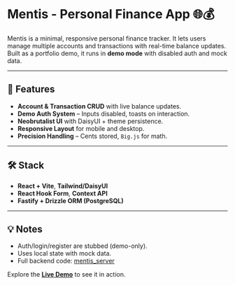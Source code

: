 # Mentis - Personal Finance App 🌐💰

Mentis is a minimal, responsive personal finance tracker. It lets users manage multiple accounts and transactions with real-time balance updates. Built as a portfolio demo, it runs in **demo mode** with disabled auth and mock data.

---

## 🔑 Features

- **Account & Transaction CRUD** with live balance updates.
- **Demo Auth System** – Inputs disabled, toasts on interaction.
- **Neobrutalist UI** with DaisyUI + theme persistence.
- **Responsive Layout** for mobile and desktop.
- **Precision Handling** – Cents stored, `Big.js` for math.

---

## 🛠 Stack

- **React + Vite**, **Tailwind/DaisyUI**
- **React Hook Form**, **Context API**
- **Fastify + Drizzle ORM (PostgreSQL)**

---

## 💡 Notes

- Auth/login/register are stubbed (demo-only).
- Uses local state with mock data.
- Full backend code: [mentis_server](https://github.com/felixoakz/mentis_server)

Explore the [**Live Demo**](https://mentis-client.vercel.app) to see it in action.
